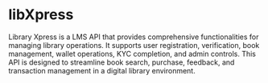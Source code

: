 # libXpress
Library Xpress is a LMS API that provides comprehensive functionalities for managing library operations. It supports user registration, verification, book management, wallet operations, KYC completion, and admin controls. This API is designed to streamline book search, purchase, feedback, and transaction management in a digital library environment.
